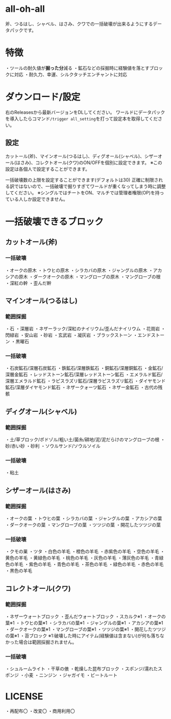 # all-oh-all
斧、つるはし、シャベル、はさみ、クワでの一括破壊が出来るようにするデータパックです。
# 特徴
・ツールの耐久値が**掘った分**減る
・鉱石などの採掘時に経験値を落とすブロックに対応
・耐久力、幸運、シルクタッチエンチャントに対応
# ダウンロード/設定
右のReleasesから最新バージョンをDLしてください。
ワールドにデータパックを導入したらコマンド`/trigger all_setting`を打って設定本を取得してください。
## 設定
カットール(斧)、マインオール(つるはし)、ディグオール(シャベル)、シザーオール(はさみ)、コレクトオール(クワ)のON/OFFを個別に設定できます。
※この設定は各個人で設定することができます。

一括破壊数の上限を設定することができます(デフォルトは30)
正確に制限される訳ではないので、一括破壊で掘りすぎてワールドが重くなってしまう時に調整してください。
※シングルではチートをON、マルチでは管理者権限(OP)を持っている人しか設定できません。
# 一括破壊できるブロック
## カットオール(斧)
### 一括破壊
・オークの原木
・トウヒの原木
・シラカバの原木
・ジャングルの原木
・アカシアの原木
・ダークオークの原木
・マングローブの原木
・マングローブの根
・深紅の幹
・歪んだ幹
## マインオール(つるはし)
### 範囲採掘
・石
・深層岩
・ネザーラック/深紅のナイリウム/歪んだナイリウム
・花崗岩
・閃緑岩
・安山岩
・砂岩
・玄武岩
・凝灰岩
・ブラックストーン
・エンドストーン
・黒曜石
### 一括破壊
・石炭鉱石/深層石炭鉱石
・鉄鉱石/深層鉄鉱石
・銅鉱石/深層銅鉱石
・金鉱石/深層金鉱石
・レッドストーン鉱石/深層レッドストーン鉱石
・エメラルド鉱石/深層エメラルド鉱石
・ラピスラズリ鉱石/深層ラピスラズリ鉱石
・ダイヤモンド鉱石/深層ダイヤモンド鉱石
・ネザークォーツ鉱石
・ネザー金鉱石
・古代の残骸
## ディグオール(シャベル)
### 範囲採掘
・土/草ブロック/ポドゾル/粗い土/菌糸/耕地/泥/泥だらけのマングローブの根
・砂/赤い砂
・砂利
・ソウルサンド/ソウルソイル
### 一括破壊
・粘土
## シザーオール(はさみ)
### 範囲採掘
・オークの葉
・トウヒの葉
・シラカバの葉
・ジャングルの葉
・アカシアの葉
・ダークオークの葉
・マングローブの葉
・ツツジの葉
・開花したツツジの葉
### 一括破壊
・クモの巣
・ツタ
・白色の羊毛
・橙色の羊毛
・赤紫色の羊毛
・空色の羊毛
・黄色の羊毛
・黄緑色の羊毛
・桃色の羊毛
・灰色の羊毛
・薄灰色の羊毛
・青緑色の羊毛
・紫色の羊毛
・青色の羊毛
・茶色の羊毛
・緑色の羊毛
・赤色の羊毛
・黒色の羊毛
## コレクトオール(クワ)
### 範囲採掘
・ネザーウォートブロック
・歪んだウォートブロック
・スカルク※1
・オークの葉※1
・トウヒの葉※1
・シラカバの葉※1
・ジャングルの葉※1
・アカシアの葉※1
・ダークオークの葉※1
・マングローブの葉※1
・ツツジの葉※1
・開花したツツジの葉※1
・苔ブロック
※1:破壊した時にアイテム(経験値は含まない)が何も落ちなかった場合は範囲採掘されません。
### 一括破壊
・シュルームライト
・干草の俵
・乾燥した昆布ブロック
・スポンジ/濡れたスポンジ
・小麦
・ニンジン
・ジャガイモ
・ビートルート
# LICENSE
・再配布〇
・改変〇
・商用利用〇
